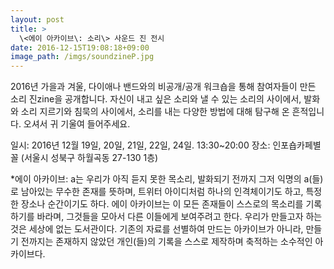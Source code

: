 ```yaml
---
layout: post
title: >
  \<에이 아카이브\: 소리\> 사운드 진 전시
date: 2016-12-15T19:08:18+09:00
image_path: /imgs/soundzineP.jpg
---
```


2016년 가을과 겨울, 다이애나 밴드와의 비공개/공개 워크숍을 통해 참여자들이 만든 소리 진zine을 공개합니다. 자신이 내고 싶은 소리와 낼 수 있는 소리의 사이에서, 발화와 소리 지르기와 침묵의 사이에서, 소리를 내는 다양한 방법에 대해 탐구해 온 흔적입니다. 오셔서 귀 기울여 들어주세요.

일시: 2016년 12월 19일, 20일, 21일, 22일, 24일. 13:30~20:00
장소: 인포숍카페별꼴 (서울시 성북구 하월곡동 27-130 1층)

*에이 아카이브:
a는 우리가 아직 듣지 못한 목소리, 발화되기 전까지 그저 익명의 a(들)로 남아있는 무수한 존재를 뜻하며, 트위터 아이디처럼 하나의 인격체이기도 하고, 특정한 장소나 순간이기도 하다. 에이 아카이브는 이 모든 존재들이 스스로의 목소리를 기록하기를 바라며, 그것들을 모아서 다른 이들에게 보여주려고 한다. 우리가 만들고자 하는 것은 세상에 없는 도서관이다. 기존의 자료를 선별하여 만드는 아카이브가 아니라, 만들기 전까지는 존재하지 않았던 개인(들)의 기록을 스스로 제작하며 축적하는 소수적인 아카이브다.
